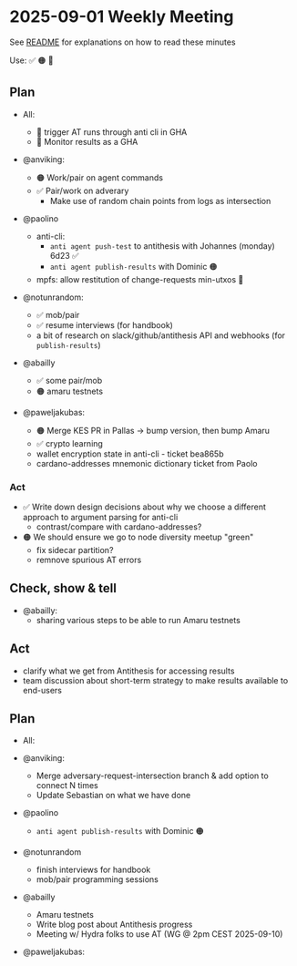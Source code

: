 # 2025-09-01 Weekly Meeting

See [README](README.md) for explanations on how to read these minutes

Use: ✅ 🟠 🔴 

## Plan

* All:
  * 🔴 trigger AT runs through anti cli in GHA
  * 🔴 Monitor results as a GHA

* @anviking:
  * 🟠 Work/pair on agent commands
  * ✅ Pair/work on adverary 
    * Make use of random chain points from logs as intersection

* @paolino
  - anti-cli: 
     - `anti agent push-test` to antithesis with Johannes (monday) 6d23  ✅ 
     - `anti agent publish-results` with Dominic 🟠 
  - mpfs: allow restitution of change-requests min-utxos 🔴 

* @notunrandom:
  - ✅ mob/pair
  - ✅ resume interviews (for handbook)
  - a bit of research on slack/github/antithesis API and webhooks (for `publish-results`)

* @abailly
  - ✅ some pair/mob
  - 🟠 amaru testnets

* @paweljakubas:
  * 🟠 Merge KES PR in Pallas -> bump version, then bump Amaru
  * ✅ crypto learning
  * wallet encryption state in anti-cli - ticket bea865b
  * cardano-addresses mnemonic dictionary ticket from Paolo

### Act

* ✅ Write down design decisions about why we choose a different approach to argument parsing for anti-cli
  * contrast/compare with cardano-addresses?
* 🟠 We should ensure we go to node diversity meetup "green"
  * fix sidecar partition?
  * remnove spurious AT errors

## Check, show & tell

* @abailly:
  * sharing various steps to be able to run Amaru testnets
  
## Act

* clarify what we get from Antithesis for accessing results
* team discussion about short-term strategy to make results available to end-users

## Plan

* All:

* @anviking:
  * Merge adversary-request-intersection branch & add option to connect N times
  * Update Sebastian on what we have done

* @paolino
  - `anti agent publish-results` with Dominic 🟠 

* @notunrandom
  * finish interviews for handbook
  * mob/pair programming sessions

* @abailly
  * Amaru testnets
  * Write blog post about Antithesis progress
  * Meeting w/ Hydra folks to use AT (WG @ 2pm CEST 2025-09-10)

* @paweljakubas:

